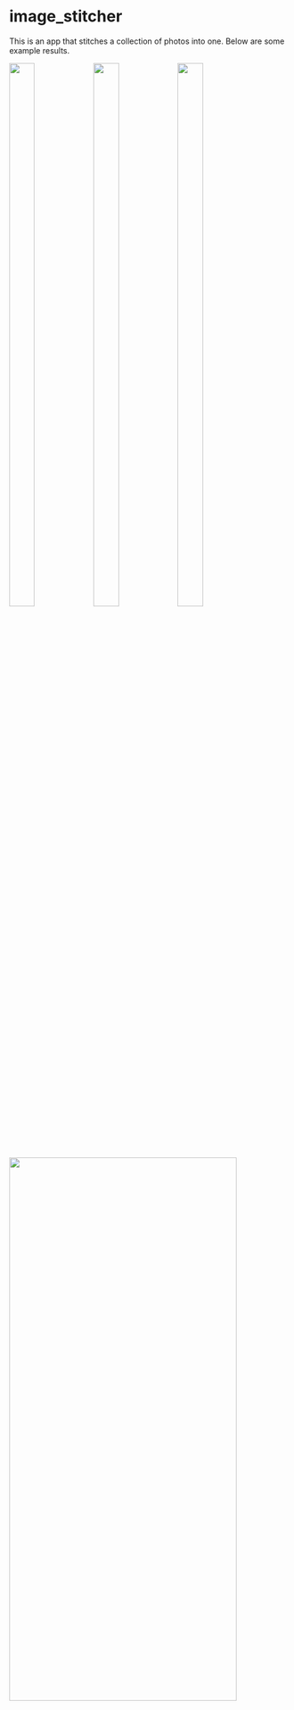 # image_stitcher

This is an app that stitches a collection of photos into one. Below are some example results.


<img src="https://user-images.githubusercontent.com/91099638/209487185-0a8a00f5-5383-4369-8d37-af67733e2a1f.jpg" width=30% height=50%><img src="https://user-images.githubusercontent.com/91099638/209487188-1f0c55e6-5268-4298-837d-0093df6dad37.jpg" width=30% height=50%><img src="https://user-images.githubusercontent.com/91099638/209487187-761e4cc1-0b79-4d2c-afc3-f234ed016ddb.jpg" width=30% height=50%>

<img src="https://user-images.githubusercontent.com/91099638/209487402-52b92297-49c6-447f-b2db-1ff9c349d4ed.png" width=90% height=50%>


We accomplish ths by first getting some matching interest points using the Scale-invariant feature transform (SIFT) algorithm.

![before_ransac](https://user-images.githubusercontent.com/91099638/209487120-efca8aa6-e3c9-4686-b52a-e97dd55cfe86.png)
 
In order to make the matching more robust, we use RANdom Sampling And Consensus (RANSAC) to get rid of the outliers.

![after_ransac](https://user-images.githubusercontent.com/91099638/209487085-63aeac3d-c9ef-4725-886b-9882f3f79df2.png)

We then calculate the homogrphy between the images based on those SIFT matches, and use backward warping to stitch the images together. 
Note that in order to make the stiched image more natural, we use the MATLAB function "bwdist" to blend the images smoothly.

![mountain_panorama](https://user-images.githubusercontent.com/91099638/209487099-2941a440-2084-4cf2-8ed9-54b320d33bb5.png)



